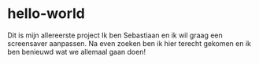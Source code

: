 # hello-world
Dit is mijn allereerste project
Ik ben Sebastiaan en ik wil graag een screensaver aanpassen. Na even zoeken ben ik hier terecht gekomen en ik ben benieuwd wat we allemaal gaan doen!
